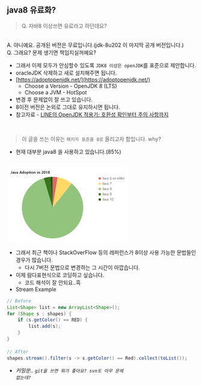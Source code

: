 ## java8 유료화?
> Q. 자바8 이상쓰면 유료라고 하던데요?
<br/>
A. 아니예요. 공개된 버전은 무료입니다.(jdk-8u202 이 마지막 공개 버전입니다.)
<br/>
Q. 그래요? 문제 생기면 책임지실꺼예요?

<br/>

* 그래서 이제 모두가 안심할수 있도록 `JDK8 이상은 openJDK`를 표준으로 제안합니다.
* oracleJDK 삭제하고 새로 설치해주면 됩니다.
* [https://adoptopenjdk.net/](https://adoptopenjdk.net/)
  - Choose a Version - OpenJDK 8 (LTS)
  - Choose a JVM - HotSpot
* 변경 후 문제없이 잘 쓰고 있습니다.
* 8이전 버전은 논외로 그대로 유지하시면 됩니다.
* 참고자료 - [LINE의 OpenJDK 적용기: 호환성 확인부터 주의 사항까지](https://engineering.linecorp.com/ko/blog/line-open-jdk/)

<br/>

> 이 글을 쓰는 이유는 <code>패키지 표준을 8로</code> 올리고자 함입니다. why?
* 현재 대부분 java8 을 사용하고 있습니다.(85%)
<br/>

<img src="./java_share.png" height="200" alt="java share">

* 그래서 최근 책이나 StackOverFlow 등의 레퍼런스가 8이상 사용 가능한 문법들인 경우가 많습니다.
  - 다시 7버전 문법으로 변경하는 그 시간이 아깝습니다.
* 이제 람다표현식으로 코딩하고 싶습니다.
  - 코드 해석이 잘 안되요..흑
* Stream Example

```java
// Before 
List<Shape> list = new ArrayList<Shape>();
for (Shape s : shapes) {
	if (s.getColor() == RED) {
		list.add(s);
	}
}

// After
shapes.stream().filter(s -> s.getColor() == Red).collect(toList());
```

* <i>커밍쑨.. <code>git을 쓰면 뭐가 좋아요? svn도 아무 문제 없는데?</code></i>

